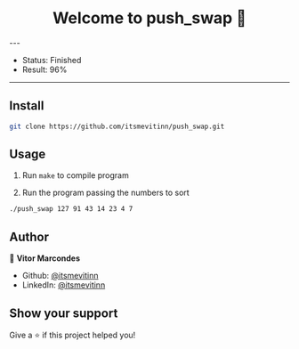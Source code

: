 <h1 align="center">Welcome to push_swap 👋</h1>
---

- Status: Finished
- Result: 96%

---

## Install

```sh
git clone https://github.com/itsmevitinn/push_swap.git
```

## Usage

1. Run `make` to compile program

2. Run the program passing the numbers to sort

```sh
./push_swap 127 91 43 14 23 4 7
```

## Author

👤 **Vitor Marcondes**

- Github: [@itsmevitinn](https://github.com/itsmevitinn)
- LinkedIn: [@itsmevitinn](https://www.linkedin.com/in/itsmevitinn/)

## Show your support

Give a ⭐️ if this project helped you!
